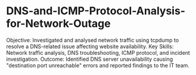 # DNS-and-ICMP-Protocol-Analysis-for-Network-Outage
Objective: Investigated and analysed network traffic using tcpdump to resolve a DNS-related issue affecting website availability.
Key Skills: Network traffic analysis, DNS troubleshooting, ICMP protocol, and incident investigation.
Outcome: Identified DNS server unavailability causing "destination port unreachable" errors and reported findings to the IT team.
